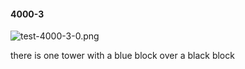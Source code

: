#### 4000-3
![test-4000-3-0.png](https://github.com/lil-lab/nlvr/raw/master/nlvr/test/images/2/test-4000-3-0.png "test-4000-3-0.png")

there is one tower with a blue block over a black block